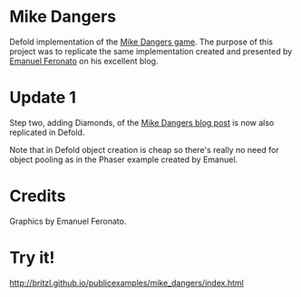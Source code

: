 # Mike Dangers
Defold implementation of the [Mike Dangers game](https://itunes.apple.com/us/app/mike-dangers/id1171062038?mt=8). The purpose of this project was to replicate the same implementation created and presented by [Emanuel Feronato](http://www.emanueleferonato.com/2017/05/19/html5-game-engine-behind-mike-dangers-made-in-a-few-lines-of-code-with-phaser-and-arcade-physics/) on his excellent blog.

# Update 1
Step two, adding Diamonds, of the [Mike Dangers blog post](http://www.emanueleferonato.com/2017/05/23/mike-dangers-html5-game-engine-made-with-phaser-and-arcade-physics-adding-diamonds-and-real-object-pooling/) is now also replicated in Defold.

Note that in Defold object creation is cheap so there's really no need for object pooling as in the Phaser example created by Emanuel.

# Credits
Graphics by Emanuel Feronato.

# Try it!
http://britzl.github.io/publicexamples/mike_dangers/index.html

